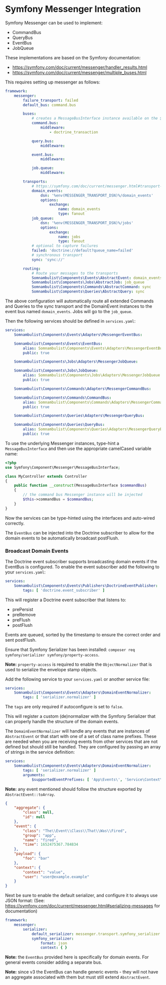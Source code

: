 # Symfony Messenger Integration

Symfony Messenger can be used to implement:

* CommandBus
* QueryBus
* EventBus
* JobQueue

These implementations are based on the Symfony documentation:

* https://symfony.com/doc/current/messenger/handler_results.html
* https://symfony.com/doc/current/messenger/multiple_buses.html

This requires setting up messenger as follows:

```yaml
framework:
    messenger:
        failure_transport: failed
        default_bus: command.bus

        buses:
            # creates a MessageBusInterface instance available on the $commandBus argument
            command.bus:
                middleware:
                    - doctrine_transaction

            query.bus:
                middleware:

            event.bus:
                middleware:

            job.queue:
                middleware:

        transports:
            # https://symfony.com/doc/current/messenger.html#transport-configuration
            domain_events:
                dsn: '%env(MESSENGER_TRANSPORT_DSN)%/domain_events'
                options:
                    exchange:
                        name: domain_events
                        type: fanout
            job_queue:
                dsn: '%env(MESSENGER_TRANSPORT_DSN)%/jobs'
                options:
                    exchange:
                        name: jobs
                        type: fanout
            # optional to capture failures
            failed: 'doctrine://default?queue_name=failed'
            # synchronous transport
            sync: 'sync://'

        routing:
            # Route your messages to the transports
            Somnambulist\Components\Events\AbstractEvent: domain_events
            Somnambulist\Components\Jobs\AbstractJob: job_queue
            Somnambulist\Components\Commands\AbstractCommand: sync
            Somnambulist\Components\Queries\AbstractQuery: sync
```

The above configuration will automatically route all extended Commands and Queries to the sync
transport and the DomainEvent instances to the event bus named `domain_events`. Jobs will go to
the `job_queue`.

Then the following services should be defined in `services.yaml`:

```yaml
services:
    Somnambulist\Components\Events\Adapters\MessengerEventBus:

    Somnambulist\Components\Events\EventBus:
        alias: Somnambulist\Components\Events\Adapters\MessengerEventBus
        public: true

    Somnambulist\Components\Jobs\Adapters\MessengerJobQueue:

    Somnambulist\Components\Jobs\JobQueue:
        alias: Somnambulist\Components\Jobs\Adapters\MessengerJobQueue
        public: true

    Somnambulist\Components\Commands\Adapters\MessengerCommandBus:

    Somnambulist\Components\Commands\CommandBus:
        alias: Somnambulist\Components\Commands\Adapters\MessengerCommandBus
        public: true

    Somnambulist\Components\Queries\Adapters\MessengerQueryBus:

    Somnambulist\Components\Queries\QueryBus:
        alias: Somnambulist\Components\Queries\Adapters\MessengerQueryBus
        public: true
```

To use the underlying Messenger instances, type-hint a `MessageBusInterface` and then use
the appropriate camelCased variable name:

```php
<?php
use Symfony\Component\Messenger\MessageBusInterface;

class MyController extends Controller
{
    public function __construct(MessageBusInterface $commandBus)
    {
        // the command bus Messenger instance will be injected
        $this->commandBus = $commandBus;
    }
}
```

Now the services can be type-hinted using the interfaces and auto-wired correctly.

The `EventBus` can be injected into the Doctrine subscriber to allow for the domain events
to be automatically broadcast postFlush.

### Broadcast Domain Events

The Doctrine event subscriber supports broadcasting domain events if the EventBus is configured.
To enable the event subscriber add the following to your `services.yaml`:

```yaml
services:
    Somnambulist\Components\Events\Publishers\DoctrineEventPublisher:
        tags: [ 'doctrine.event_subscriber' ]
```

This will register a Doctrine event subscriber that listens to:

* prePersist
* preRemove
* preFlush
* postFlush

Events are queued, sorted by the timestamp to ensure the correct order and sent postFlush.

Ensure that Symfony Serializer has been installed: `composer req symfony/serializer symfony/property-access`.

__Note:__ `property-access` is required to enable the `ObjectNormalizer` that is used to
serialize the envelope stamp objects.

Add the following service to your `services.yaml` or another service file:

```yaml
services:
    Somnambulist\Components\Events\Adapters\DomainEventNormalizer:
        tags: [ 'serializer.normalizer' ]
```

The `tags` are only required if autoconfigure is set to `false`.

This will register a custom (de)normalizer with the Symfony Serializer that can properly handle
the structure of the domain events.

The `DomainEventNormalizer` will handle any events that are instances of `AbstractEvent` or that
start with one of a set of class name prefixes. These are needed when you are receiving events
from other services that are not defined but should still be handled. They are configured by passing
an array of strings in the service definition:

```yaml
services:
    Somnambulist\Components\Events\Adapters\DomainEventNormalizer:
        tags: [ 'serializer.normalizer' ]
        arguments:
            $supportedEventPrefixes: [ 'App\Events\', 'Service\Context\Events' ]
```

__Note:__ any event mentioned should follow the structure exported by `AbstractEvent::toArray`.
```json
{
    "aggregate": {
        "class": null,
        "id": null
    },
    "event": {
        "class": "The\\Event\\Class\\That\\Was\\Fired",
        "group": "app",
        "name": "fired",
        "time": 1652475367.784834
    },
    "payload": {
        "foo": "bar"
    },
    "context": {
        "context": "value",
        "user": "user@example.example"
    }
}
```

Next be sure to enable the default serializer, and configure it to always use JSON format:
(See: https://symfony.com/doc/current/messenger.html#serializing-messages for documentation)

```yaml
framework:
    messenger:
        serializer:
            default_serializer: messenger.transport.symfony_serializer
            symfony_serializer:
                format: json
                context: { }
```

__Note:__ the `EventBus` provided here is specifically for domain events. For general events
consider adding a separate bus.

__Note:__ since v3 the EventBus can handle generic events - they will not have an aggregate
associated with them but must still extend `AbstractEvent`.
